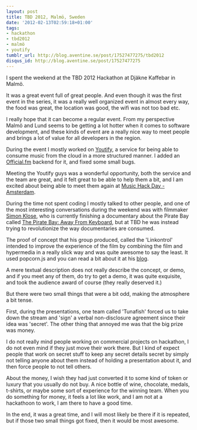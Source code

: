 ```yaml
---
layout: post
title: TBD 2012, Malmö, Sweden
date: '2012-02-13T02:59:18+01:00'
tags:
- hackathon
- tbd2012
- malmö
- youtify
tumblr_url: http://blog.aventine.se/post/17527477275/tbd2012
disqus_id: http://blog.aventine.se/post/17527477275
---
```

I spent the weekend at the TBD 2012 Hackathon at Djäkne Kaffebar in Malmö.

It was a great event full of  great people. And even though it was the first event in the series, it was a really well organized event in almost every way, the food was great, the location was good, the wifi was not too bad etc.

I really hope that it can become a regular event. From my perspective Malmö and Lund seems to be getting a lot hotter when it comes to software development, and these kinds of event are a really nice way to meet people and brings a lot of value for all developers in the region.

During the event I mostly worked on [Youtify](http://youtify.com/), a service for being able to consume music from the cloud in a more structured manner. I added an [Official.fm](http://official.fm/) backend for it, and fixed some small bugs.

Meeting the Youtify guys was a wonderful opportunity, both the service and the team are great, and it felt great to be able to help them a bit, and I am excited about being able to meet them again at [Music Hack Day - Amsterdam](http://amsterdam.musichackday.org/2012/).

During the time not spent coding I mostly talked to other people, and one of the most interesting conversations during the weekend was with filmmaker [Simon Klose](https://twitter.com/#!/simonklose), who is currently finishing a documentary about the Pirate Bay called [The Pirate Bay: Away From Keyboard](http://www.tpbafk.tv/blog/), but at TBD he was instead trying to revolutionize the way documentaries are consumed.

The proof of concept that his group produced, called the 'Linkontrol' intended to improve the experience of the film by combining the film and hypermedia in a really slick way and was quite awesome to say the least. It used popcorn.js and you can read a bit about it at his [blog](http://www.tpbafk.tv/2012/02/introducing-the-linkontrol/).

A mere textual description does not really describe the concept, or demo, and if you meet any of them, do try to get a demo, it was quite exquisite, and took the audience award of course (they really deserved it.)

But there were two small things that were a bit odd, making the atmosphere a bit tense.

First, during the presentations, one team called 'Tunafish' forced us to take down the stream and 'sign' a verbal non-disclosure agreement since their idea was 'secret'. The other thing that annoyed me was that the big prize was money.

I do not really mind people working on commercial projects on hackathon, I do not even mind if they just move their work there. But I kind of expect people that work on secret stuff to keep any secret details secret by simply not telling anyone about them instead of holding a presentation about it, and then force people to not tell others.

About the money, I wish they had just converted it to some kind of token or luxury that you usually do not buy. A nice bottle of wine, chocolate, medals, t-shirts, or maybe some sort of experience for the winning team. When you do something for money, it feels a lot like work, and I am not at a hackathoon to work, I am there to have a good time.

In the end, it was a great time, and I will most likely be there if it is repeated, but if those two small things got fixed, then it would be most awesome.